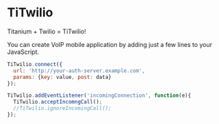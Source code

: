 TiTwilio
========

Titanium + Twilio = TiTwilio!

You can create VoIP mobile application by adding just a few lines to your JavaScript.

```javascript
TiTwilio.connect({
  url: 'http://your-auth-server.example.com',
  params: {key: value, post: data}
});

TiTwilio.addEventListener('incomingConnection', function(e){
  TiTwilio.acceptIncomngCall();
  //TiTwilio.ignoreIncomingCall();
});
```
